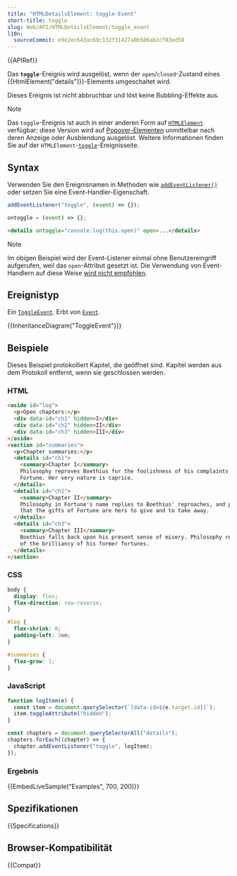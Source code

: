 ```yaml
---
title: "HTMLDetailsElement: toggle-Event"
short-title: toggle
slug: Web/API/HTMLDetailsElement/toggle_event
l10n:
  sourceCommit: e9e2ec643ac69c132f31427a0b586ab2cf83ed58
---
```


{{APIRef}}

Das **`toggle`**-Ereignis wird ausgelöst, wenn der `open`/`closed`-Zustand eines {{HtmlElement("details")}}-Elements umgeschaltet wird.

Dieses Ereignis ist nicht abbruchbar und löst keine Bubbling-Effekte aus.

> [!NOTE]
> Das `toggle`-Ereignis ist auch in einer anderen Form auf [`HTMLElement`](/de/docs/Web/API/HTMLElement) verfügbar; diese Version wird auf [Popover-Elementen](/de/docs/Web/API/Popover_API) unmittelbar nach deren Anzeige oder Ausblendung ausgelöst. Weitere Informationen finden Sie auf der `HTMLElement`-[`toggle`](/de/docs/Web/API/HTMLElement/toggle_event)-Ereignisseite.

## Syntax

Verwenden Sie den Ereignisnamen in Methoden wie [`addEventListener()`](/de/docs/Web/API/EventTarget/addEventListener) oder setzen Sie eine Event-Handler-Eigenschaft.

```js example-good
addEventListener("toggle", (event) => {});

ontoggle = (event) => {};
```

```html example-bad
<details ontoggle="console.log(this.open)" open>...</details>
```

> [!NOTE]
> Im obigen Beispiel wird der Event-Listener einmal ohne Benutzereingriff aufgerufen, weil das `open`-Attribut gesetzt ist. Die Verwendung von Event-Handlern auf diese Weise [wird nicht empfohlen](/de/docs/Web/HTML/Attributes#event_handler_attributes).

## Ereignistyp

Ein [`ToggleEvent`](/de/docs/Web/API/ToggleEvent). Erbt von [`Event`](/de/docs/Web/API/Event).

{{InheritanceDiagram("ToggleEvent")}}

## Beispiele

Dieses Beispiel protokolliert Kapitel, die geöffnet sind. Kapitel werden aus dem Protokoll entfernt, wenn sie geschlossen werden.

### HTML

```html
<aside id="log">
  <p>Open chapters:</p>
  <div data-id="ch1" hidden>I</div>
  <div data-id="ch2" hidden>II</div>
  <div data-id="ch3" hidden>III</div>
</aside>
<section id="summaries">
  <p>Chapter summaries:</p>
  <details id="ch1">
    <summary>Chapter I</summary>
    Philosophy reproves Boethius for the foolishness of his complaints against
    Fortune. Her very nature is caprice.
  </details>
  <details id="ch2">
    <summary>Chapter II</summary>
    Philosophy in Fortune's name replies to Boethius' reproaches, and proves
    that the gifts of Fortune are hers to give and to take away.
  </details>
  <details id="ch3">
    <summary>Chapter III</summary>
    Boethius falls back upon his present sense of misery. Philosophy reminds him
    of the brilliancy of his former fortunes.
  </details>
</section>
```

### CSS

```css
body {
  display: flex;
  flex-direction: row-reverse;
}

#log {
  flex-shrink: 0;
  padding-left: 3em;
}

#summaries {
  flex-grow: 1;
}
```

### JavaScript

```js
function logItem(e) {
  const item = document.querySelector(`[data-id=${e.target.id}]`);
  item.toggleAttribute("hidden");
}

const chapters = document.querySelectorAll("details");
chapters.forEach((chapter) => {
  chapter.addEventListener("toggle", logItem);
});
```

### Ergebnis

{{EmbedLiveSample("Examples", 700, 200)}}

## Spezifikationen

{{Specifications}}

## Browser-Kompatibilität

{{Compat}}
